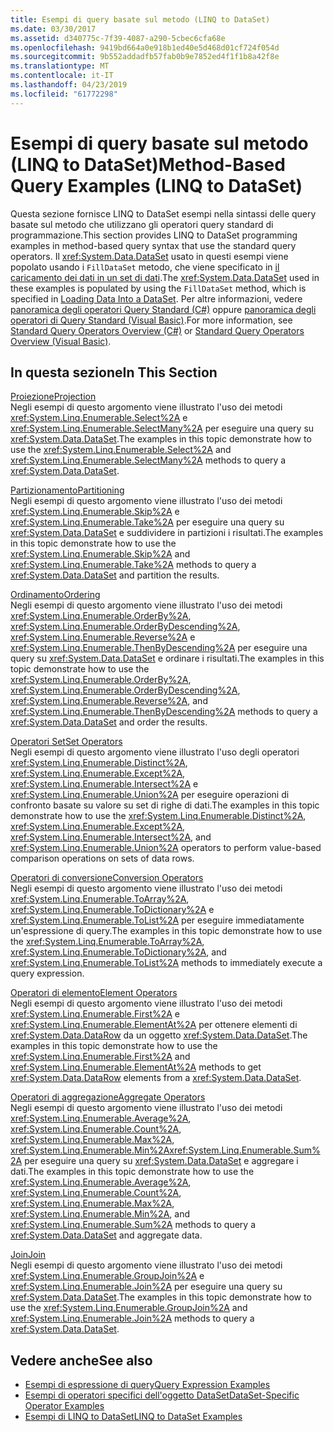 ```yaml
---
title: Esempi di query basate sul metodo (LINQ to DataSet)
ms.date: 03/30/2017
ms.assetid: d340775c-7f39-4087-a290-5cbec6cfa68e
ms.openlocfilehash: 9419bd664a0e918b1ed40e5d468d01cf724f054d
ms.sourcegitcommit: 9b552addadfb57fab0b9e7852ed4f1f1b8a42f8e
ms.translationtype: MT
ms.contentlocale: it-IT
ms.lasthandoff: 04/23/2019
ms.locfileid: "61772298"
---
```

# <a name="method-based-query-examples-linq-to-dataset"></a><span data-ttu-id="bd7ab-102">Esempi di query basate sul metodo (LINQ to DataSet)</span><span class="sxs-lookup"><span data-stu-id="bd7ab-102">Method-Based Query Examples (LINQ to DataSet)</span></span>
<span data-ttu-id="bd7ab-103">Questa sezione fornisce LINQ to DataSet esempi nella sintassi delle query basate sul metodo che utilizzano gli operatori query standard di programmazione.</span><span class="sxs-lookup"><span data-stu-id="bd7ab-103">This section provides LINQ to DataSet programming examples in method-based query syntax that use the standard query operators.</span></span> <span data-ttu-id="bd7ab-104">Il <xref:System.Data.DataSet> usato in questi esempi viene popolato usando i `FillDataSet` metodo, che viene specificato in [il caricamento dei dati in un set di dati](../../../../docs/framework/data/adonet/loading-data-into-a-dataset.md).</span><span class="sxs-lookup"><span data-stu-id="bd7ab-104">The <xref:System.Data.DataSet> used in these examples is populated by using the `FillDataSet` method, which is specified in [Loading Data Into a DataSet](../../../../docs/framework/data/adonet/loading-data-into-a-dataset.md).</span></span> <span data-ttu-id="bd7ab-105">Per altre informazioni, vedere [panoramica degli operatori Query Standard (C#)](../../../csharp/programming-guide/concepts/linq/standard-query-operators-overview.md) oppure [panoramica degli operatori di Query Standard (Visual Basic)](../../../visual-basic/programming-guide/concepts/linq/standard-query-operators-overview.md).</span><span class="sxs-lookup"><span data-stu-id="bd7ab-105">For more information, see [Standard Query Operators Overview (C#)](../../../csharp/programming-guide/concepts/linq/standard-query-operators-overview.md) or [Standard Query Operators Overview (Visual Basic)](../../../visual-basic/programming-guide/concepts/linq/standard-query-operators-overview.md).</span></span>  
  
## <a name="in-this-section"></a><span data-ttu-id="bd7ab-106">In questa sezione</span><span class="sxs-lookup"><span data-stu-id="bd7ab-106">In This Section</span></span>  
 [<span data-ttu-id="bd7ab-107">Proiezione</span><span class="sxs-lookup"><span data-stu-id="bd7ab-107">Projection</span></span>](../../../../docs/framework/data/adonet/method-based-query-syntax-examples-projection.md)  
 <span data-ttu-id="bd7ab-108">Negli esempi di questo argomento viene illustrato l'uso dei metodi <xref:System.Linq.Enumerable.Select%2A> e <xref:System.Linq.Enumerable.SelectMany%2A> per eseguire una query su <xref:System.Data.DataSet>.</span><span class="sxs-lookup"><span data-stu-id="bd7ab-108">The examples in this topic demonstrate how to use the <xref:System.Linq.Enumerable.Select%2A> and <xref:System.Linq.Enumerable.SelectMany%2A> methods to query a <xref:System.Data.DataSet>.</span></span>  
  
 [<span data-ttu-id="bd7ab-109">Partizionamento</span><span class="sxs-lookup"><span data-stu-id="bd7ab-109">Partitioning</span></span>](../../../../docs/framework/data/adonet/method-based-query-syntax-examples-partitioning-linq.md)  
 <span data-ttu-id="bd7ab-110">Negli esempi di questo argomento viene illustrato l'uso dei metodi <xref:System.Linq.Enumerable.Skip%2A> e <xref:System.Linq.Enumerable.Take%2A> per eseguire una query su <xref:System.Data.DataSet> e suddividere in partizioni i risultati.</span><span class="sxs-lookup"><span data-stu-id="bd7ab-110">The examples in this topic demonstrate how to use the <xref:System.Linq.Enumerable.Skip%2A> and <xref:System.Linq.Enumerable.Take%2A> methods to query a <xref:System.Data.DataSet> and partition the results.</span></span>  
  
 [<span data-ttu-id="bd7ab-111">Ordinamento</span><span class="sxs-lookup"><span data-stu-id="bd7ab-111">Ordering</span></span>](../../../../docs/framework/data/adonet/method-based-query-syntax-examples-ordering-linq-to-dataset.md)  
 <span data-ttu-id="bd7ab-112">Negli esempi di questo argomento viene illustrato l'uso dei metodi <xref:System.Linq.Enumerable.OrderBy%2A>, <xref:System.Linq.Enumerable.OrderByDescending%2A>, <xref:System.Linq.Enumerable.Reverse%2A> e <xref:System.Linq.Enumerable.ThenByDescending%2A> per eseguire una query su <xref:System.Data.DataSet> e ordinare i risultati.</span><span class="sxs-lookup"><span data-stu-id="bd7ab-112">The examples in this topic demonstrate how to use the <xref:System.Linq.Enumerable.OrderBy%2A>, <xref:System.Linq.Enumerable.OrderByDescending%2A>, <xref:System.Linq.Enumerable.Reverse%2A>, and <xref:System.Linq.Enumerable.ThenByDescending%2A> methods to query a <xref:System.Data.DataSet> and order the results.</span></span>  
  
 [<span data-ttu-id="bd7ab-113">Operatori Set</span><span class="sxs-lookup"><span data-stu-id="bd7ab-113">Set Operators</span></span>](../../../../docs/framework/data/adonet/method-based-query-syntax-examples-set-operators.md)  
 <span data-ttu-id="bd7ab-114">Negli esempi di questo argomento viene illustrato l'uso degli operatori <xref:System.Linq.Enumerable.Distinct%2A>, <xref:System.Linq.Enumerable.Except%2A>, <xref:System.Linq.Enumerable.Intersect%2A> e <xref:System.Linq.Enumerable.Union%2A> per eseguire operazioni di confronto basate su valore su set di righe di dati.</span><span class="sxs-lookup"><span data-stu-id="bd7ab-114">The examples in this topic demonstrate how to use the <xref:System.Linq.Enumerable.Distinct%2A>, <xref:System.Linq.Enumerable.Except%2A>, <xref:System.Linq.Enumerable.Intersect%2A>, and <xref:System.Linq.Enumerable.Union%2A> operators to perform value-based comparison operations on sets of data rows.</span></span>  
  
 [<span data-ttu-id="bd7ab-115">Operatori di conversione</span><span class="sxs-lookup"><span data-stu-id="bd7ab-115">Conversion Operators</span></span>](../../../../docs/framework/data/adonet/method-based-query-syntax-examples-conversion-operators.md)  
 <span data-ttu-id="bd7ab-116">Negli esempi di questo argomento viene illustrato l'uso dei metodi <xref:System.Linq.Enumerable.ToArray%2A>, <xref:System.Linq.Enumerable.ToDictionary%2A> e <xref:System.Linq.Enumerable.ToList%2A> per eseguire immediatamente un'espressione di query.</span><span class="sxs-lookup"><span data-stu-id="bd7ab-116">The examples in this topic demonstrate how to use the <xref:System.Linq.Enumerable.ToArray%2A>, <xref:System.Linq.Enumerable.ToDictionary%2A>, and <xref:System.Linq.Enumerable.ToList%2A> methods to immediately execute a query expression.</span></span>  
  
 [<span data-ttu-id="bd7ab-117">Operatori di elemento</span><span class="sxs-lookup"><span data-stu-id="bd7ab-117">Element Operators</span></span>](../../../../docs/framework/data/adonet/method-based-query-syntax-examples-element-operators.md)  
 <span data-ttu-id="bd7ab-118">Negli esempi di questo argomento viene illustrato l'uso dei metodi <xref:System.Linq.Enumerable.First%2A> e <xref:System.Linq.Enumerable.ElementAt%2A> per ottenere elementi di <xref:System.Data.DataRow> da un oggetto <xref:System.Data.DataSet>.</span><span class="sxs-lookup"><span data-stu-id="bd7ab-118">The examples in this topic demonstrate how to use the <xref:System.Linq.Enumerable.First%2A> and <xref:System.Linq.Enumerable.ElementAt%2A> methods to get <xref:System.Data.DataRow> elements from a <xref:System.Data.DataSet>.</span></span>  
  
 [<span data-ttu-id="bd7ab-119">Operatori di aggregazione</span><span class="sxs-lookup"><span data-stu-id="bd7ab-119">Aggregate Operators</span></span>](../../../../docs/framework/data/adonet/method-based-query-syntax-examples-aggregate-operators.md)  
 <span data-ttu-id="bd7ab-120">Negli esempi di questo argomento viene illustrato l'uso dei metodi <xref:System.Linq.Enumerable.Average%2A>, <xref:System.Linq.Enumerable.Count%2A>, <xref:System.Linq.Enumerable.Max%2A>, <xref:System.Linq.Enumerable.Min%2A><xref:System.Linq.Enumerable.Sum%2A> per eseguire una query su <xref:System.Data.DataSet> e aggregare i dati.</span><span class="sxs-lookup"><span data-stu-id="bd7ab-120">The examples in this topic demonstrate how to use the <xref:System.Linq.Enumerable.Average%2A>, <xref:System.Linq.Enumerable.Count%2A>, <xref:System.Linq.Enumerable.Max%2A>, <xref:System.Linq.Enumerable.Min%2A>, and <xref:System.Linq.Enumerable.Sum%2A> methods to query a <xref:System.Data.DataSet> and aggregate data.</span></span>  
  
 [<span data-ttu-id="bd7ab-121">Join</span><span class="sxs-lookup"><span data-stu-id="bd7ab-121">Join</span></span>](../../../../docs/framework/data/adonet/method-based-query-syntax-examples-join-linq-to-dataset.md)  
 <span data-ttu-id="bd7ab-122">Negli esempi di questo argomento viene illustrato l'uso dei metodi <xref:System.Linq.Enumerable.GroupJoin%2A> e <xref:System.Linq.Enumerable.Join%2A> per eseguire una query su <xref:System.Data.DataSet>.</span><span class="sxs-lookup"><span data-stu-id="bd7ab-122">The examples in this topic demonstrate how to use the <xref:System.Linq.Enumerable.GroupJoin%2A> and <xref:System.Linq.Enumerable.Join%2A> methods to query a <xref:System.Data.DataSet>.</span></span>  
  
## <a name="see-also"></a><span data-ttu-id="bd7ab-123">Vedere anche</span><span class="sxs-lookup"><span data-stu-id="bd7ab-123">See also</span></span>

- [<span data-ttu-id="bd7ab-124">Esempi di espressione di query</span><span class="sxs-lookup"><span data-stu-id="bd7ab-124">Query Expression Examples</span></span>](../../../../docs/framework/data/adonet/query-expression-examples-linq-to-dataset.md)
- [<span data-ttu-id="bd7ab-125">Esempi di operatori specifici dell'oggetto DataSet</span><span class="sxs-lookup"><span data-stu-id="bd7ab-125">DataSet-Specific Operator Examples</span></span>](../../../../docs/framework/data/adonet/dataset-specific-operator-examples-linq-to-dataset.md)
- [<span data-ttu-id="bd7ab-126">Esempi di LINQ to DataSet</span><span class="sxs-lookup"><span data-stu-id="bd7ab-126">LINQ to DataSet Examples</span></span>](../../../../docs/framework/data/adonet/linq-to-dataset-examples.md)
